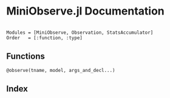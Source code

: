 # MiniObserve.jl Documentation

```@contents
```

```@autodocs
Modules = [MiniObserve, Observation, StatsAccumulator]
Order   = [:function, :type]
```

## Functions

```@docs
@observe(tname, model, args_and_decl...)
```

## Index

```@index
```

